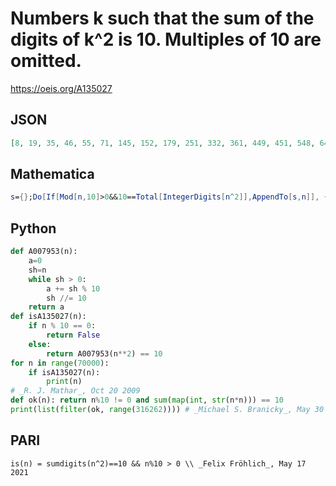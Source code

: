 # Numbers k such that the sum of the digits of k^2 is 10\. Multiples of 10 are omitted\.
https://oeis.org/A135027
## JSON
```JSON
[8, 19, 35, 46, 55, 71, 145, 152, 179, 251, 332, 361, 449, 451, 548, 649, 4499, 20249, 20251, 24499, 100549, 114499, 316261]
```
## Mathematica
```Mathematica
s={};Do[If[Mod[n,10]>0&&10==Total[IntegerDigits[n^2]],AppendTo[s,n]], {n,10^8}];s (* _Zak Seidov_, Aug 26 2009 *)
```
## Python
```Python
def A007953(n):
    a=0
    sh=n
    while sh > 0:
        a += sh % 10
        sh //= 10
    return a
def isA135027(n):
    if n % 10 == 0:
        return False
    else:
        return A007953(n**2) == 10
for n in range(70000):
    if isA135027(n):
        print(n)
# _R. J. Mathar_, Oct 20 2009
def ok(n): return n%10 != 0 and sum(map(int, str(n*n))) == 10
print(list(filter(ok, range(316262)))) # _Michael S. Branicky_, May 30 2021
```
## PARI
```PARI
is(n) = sumdigits(n^2)==10 && n%10 > 0 \\ _Felix Fröhlich_, May 17 2021
```

